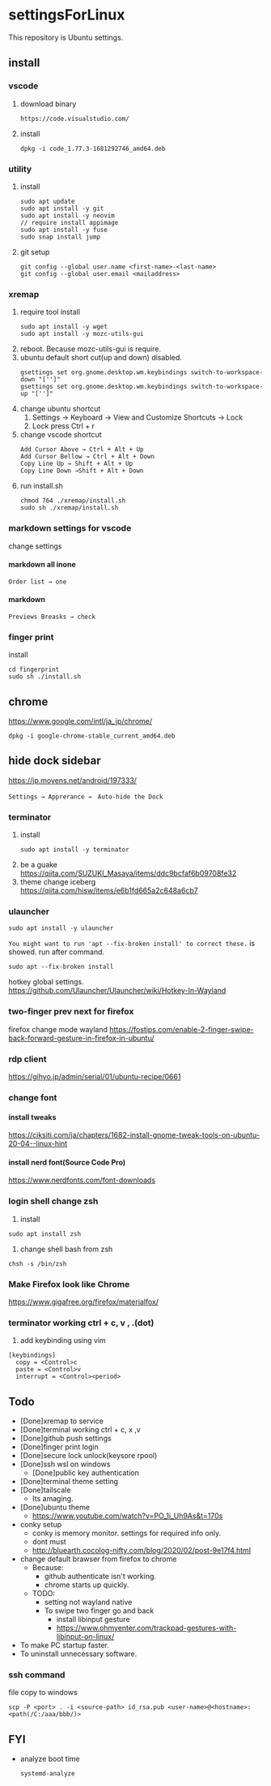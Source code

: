# settingsForLinux
This repository is Ubuntu settings.

## install
### vscode
1. download binary
    ```
    https://code.visualstudio.com/
    ```
1. install
    ```
    dpkg -i code_1.77.3-1681292746_amd64.deb
    ```

### utility
1. install
   ```shell
   sudo apt update
   sudo apt install -y git
   sudo apt install -y neovim
   // require install appimage
   sudo apt install -y fuse
   sudo snap install jump
   ```
1. git setup
   ```
   git config --global user.name <first-name>-<last-name>
   git config --global user.email <mailaddress>
   ```

### xremap
1. require tool install
    ```shell
    sudo apt install -y wget
    sudo apt install -y mozc-utils-gui
    ```
1. reboot. Because mozc-utils-gui is require.
1. ubuntu default short cut(up and down) disabled.
   ```shell
   gsettings set org.gnome.desktop.wm.keybindings switch-to-workspace-down "['']"
   gsettings set org.gnome.desktop.wm.keybindings switch-to-workspace-up "['']"
   ```
1. change ubuntu shortcut
   1. Settings → Keyboard → View and Customize Shortcuts → Lock
   2. Lock press Ctrl + r
1. change vscode shortcut
   ```
   Add Cursor Above → Ctrl + Alt + Up
   Add Cursor Bellow → Ctrl + Alt + Down
   Copy Line Up → Shift + Alt + Up
   Copy Line Down →Shift + Alt + Down
   ```
1. run install.sh
   ```shell
   chmod 764 ./xremap/install.sh
   sudo sh ./xremap/install.sh
   ```

### markdown settings for vscode
change settings
#### markdown all inone
```
Order list → one
```
#### markdown
```
Previews Breasks → check
```

### finger print
install
```
cd fingerprint
sudo sh ./install.sh
```

## chrome
https://www.google.com/intl/ja_jp/chrome/

```shell
dpkg -i google-chrome-stable_current_amd64.deb
```

## hide dock sidebar
https://jp.moyens.net/android/197333/
```
Settings → Apprerance →　Auto-hide the Dock
```

### terminator
1. install
    ```shell
    sudo apt install -y terminator
    ```
1. be a guake
    https://qiita.com/SUZUKI_Masaya/items/ddc9bcfaf6b09708fe32
1. theme change iceberg
    https://qiita.com/hisw/items/e6b1fd665a2c648a6cb7

### ulauncher

```
sudo apt install -y ulauncher
```

`You might want to run 'apt --fix-broken install' to correct these.` is showed.
run after command.
```
sudo apt --fix-broken install
```

hotkey global settings.
https://github.com/Ulauncher/Ulauncher/wiki/Hotkey-In-Wayland

### two-finger prev next for firefox
firefox change mode wayland
https://fostips.com/enable-2-finger-swipe-back-forward-gesture-in-firefox-in-ubuntu/

### rdp client
https://gihyo.jp/admin/serial/01/ubuntu-recipe/0661

### change font
#### install tweaks
https://ciksiti.com/ja/chapters/1682-install-gnome-tweak-tools-on-ubuntu-20-04--linux-hint

#### install nerd font(Source Code Pro)
https://www.nerdfonts.com/font-downloads

### login shell change zsh 
1. install
```shell
sudo apt install zsh
```

1. change shell bash from zsh
```shell
chsh -s /bin/zsh
```

### Make Firefox look like Chrome
https://www.gigafree.org/firefox/materialfox/

### terminator working ctrl + c, v , .(dot)
1. add keybinding using vim
```
[keybindings]
  copy = <Control>c
  paste = <Control>v
  interrupt = <Control><period>
```

## Todo
- [Done]xremap to service
- [Done]terminal working ctrl + c, x ,v
- [Done]github push settings
- [Done]finger print login
- [Done]secure lock unlock(keysore rpool)
- [Done]ssh wsl on windows
  - [Done]public key authentication
- [Done]terminal theme setting
- [Done]tailscale
  - Its amaging.
- [Done]ubuntu theme
  - https://www.youtube.com/watch?v=PO_1i_Uh9As&t=170s
- conky setup
  - conky is memory monitor. settings for required info only.
  - dont must
  - http://bluearth.cocolog-nifty.com/blog/2020/02/post-9e17f4.html
- change default brawser from firefox to chrome
  - Because: 
    - github authenticate isn't working.
    - chrome starts up quickly.
  - TODO:
    - setting not wayland native
    - To swipe two finger go and back
      - install libinput gesture
      - https://www.ohmyenter.com/trackpad-gestures-with-libinput-on-linux/
- To make PC startup faster.
- To uninstall unnecessary software.

### ssh command
file copy to windows
```
scp -P <port> . -i <source-path> id_rsa.pub <user-name>@<hostname>:<path(/C:/aaa/bbb/)>
```

## FYI
- analyze boot time
    ```
    systemd-analyze
    ```